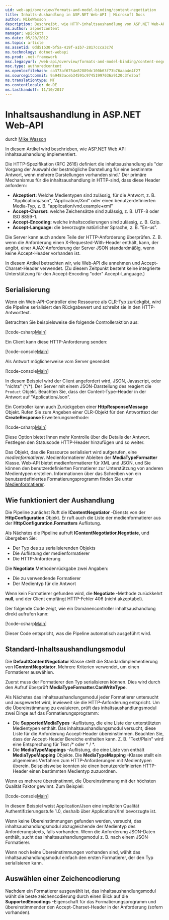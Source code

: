 ```yaml
---
uid: web-api/overview/formats-and-model-binding/content-negotiation
title: Inhalts-Aushandlung in ASP.NET Web-API | Microsoft Docs
author: MikeWasson
description: Beschreibt, wie HTTP-inhaltsaushandlung von ASP.NET Web-API implementiert.
ms.author: aspnetcontent
manager: wpickett
ms.date: 05/20/2012
ms.topic: article
ms.assetid: 0dd51b30-bf5a-419f-a1b7-2817ccca3c7d
ms.technology: dotnet-webapi
ms.prod: .net-framework
msc.legacyurl: /web-api/overview/formats-and-model-binding/content-negotiation
msc.type: authoredcontent
ms.openlocfilehash: ca373af6754e82889dc100b63f73b76aaa4e4f27
ms.sourcegitcommit: 9a9483aceb34591c97451997036a9120c3fe2baf
ms.translationtype: MT
ms.contentlocale: de-DE
ms.lasthandoff: 11/10/2017
---
```

<a name="content-negotiation-in-aspnet-web-api"></a>Inhaltsaushandlung in ASP.NET Web-API
====================
durch [Mike Wasson](https://github.com/MikeWasson)

In diesem Artikel wird beschrieben, wie ASP.NET Web API inhaltsaushandlung implementiert.

Die HTTP-Spezifikation (RFC 2616) definiert die inhaltsaushandlung als "der Vorgang der Auswahl der bestmögliche Darstellung für eine bestimmte Antwort, wenn mehrere Darstellungen vorhanden sind." Der primäre Mechanismus für die inhaltsaushandlung in HTTP-sind, dass diese Header anfordern:

- **Akzeptiert:** Welche Medientypen sind zulässig, für die Antwort, z. B. "Application/Json", "Application/Xml" oder einen benutzerdefinierten Media-Typ, z. B. &quot;application/vnd.example+xml&quot;
- **Accept-Charset:** welche Zeichensätze sind zulässig, z. B. UTF-8 oder ISO 8859-1.
- **Accept-Encoding:** welche inhaltscodierungen sind zulässig, z. B. Gzip.
- **Accept-Language:** die bevorzugte natürlicher Sprache, z. B. "En-us".

Die Server kann auch andere Teile der HTTP-Anforderung überprüfen. Z. B. wenn die Anforderung einen X-Requested-With-Header enthält, kann, der angibt, einer AJAX-Anforderung der Server JSON standardmäßig, wenn keine Accept-Header vorhanden ist.

In diesem Artikel betrachten wir, wie Web-API die annehmen und Accept-Charset-Header verwendet. (Zu diesem Zeitpunkt besteht keine integrierte Unterstützung für den Accept-Encoding "oder" Accept-Language.)

## <a name="serialization"></a>Serialisierung

Wenn ein Web-API-Controller eine Ressource als CLR-Typ zurückgibt, wird die Pipeline serialisiert den Rückgabewert und schreibt sie in den HTTP-Antworttext.

Betrachten Sie beispielsweise die folgende Controlleraktion aus:

[!code-csharp[Main](content-negotiation/samples/sample1.cs)]

Ein Client kann diese HTTP-Anforderung senden:

[!code-console[Main](content-negotiation/samples/sample2.cmd)]

Als Antwort möglicherweise vom Server gesendet:

[!code-console[Main](content-negotiation/samples/sample3.cmd)]

In diesem Beispiel wird der Client angefordert wird, JSON, Javascript, oder "nichts" (\*/\*). Der Server mit einem JSON-Darstellung des reagiert die `Product` Objekt. Beachten Sie, dass der Content-Type-Header in der Antwort auf &quot;Application/Json&quot;.

Ein Controller kann auch Zurückgeben einer **HttpResponseMessage** Objekt. Rufen Sie zum Angeben einer CLR-Objekt für den Antworttext der **CreateResponse** Erweiterungsmethode:

[!code-csharp[Main](content-negotiation/samples/sample4.cs)]

Diese Option bietet Ihnen mehr Kontrolle über die Details der Antwort. Festlegen den Statuscode HTTP-Header hinzufügen und so weiter.

Das Objekt, das die Ressource serialisiert wird aufgerufen, eine *medienformatierer*. Medienformatierer Ableiten der **MediaTypeFormatter** Klasse. Web-API bietet medienformatierer für XML und JSON, und Sie können den benutzerdefinierten Formatierer zur Unterstützung von anderen Medientypen erstellen. Informationen über das Schreiben von ein benutzerdefiniertes Formatierungsprogramm finden Sie unter [Medienformatierer](media-formatters.md).

## <a name="how-content-negotiation-works"></a>Wie funktioniert der Aushandlung

Die Pipeline zunächst Ruft die **IContentNegotiator** -Diensts von der **HttpConfiguration** Objekt. Er ruft auch die Liste der medienformatierer aus der **HttpConfiguration.Formatters** Auflistung.

Als Nächstes die Pipeline aufruft **IContentNegotiatior.Negotiate**, und übergeben Sie:

- Der Typ des zu serialisierenden Objekts
- Die Auflistung der medienformatierer
- Die HTTP-Anforderung

Die **Negotiate** Methodenrückgabe zwei Angaben:

- Die zu verwendende Formatierer
- Der Medientyp für die Antwort

Wenn kein Formatierer gefunden wird, die **Negotiate** -Methode zurückkehrt **null**, und der Client empfängt HTTP-Fehler 406 (nicht akzeptabel).

Der folgende Code zeigt, wie ein Domänencontroller inhaltsaushandlung direkt aufrufen kann:

[!code-csharp[Main](content-negotiation/samples/sample5.cs)]

Dieser Code entspricht, was die Pipeline automatisch ausgeführt wird.

## <a name="default-content-negotiator"></a>Standard-Inhaltsaushandlungsmodul

Die **DefaultContentNegotiator** Klasse stellt die Standardimplementierung von **IContentNegotiator**. Mehrere Kriterien verwendet, um einen Formatierer auswählen.

Zuerst muss der Formatierer den Typ serialisieren können. Dies wird durch den Aufruf überprüft **MediaTypeFormatter.CanWriteType**.

Als Nächstes das inhaltsaushandlungsmodul jeder Formatierer untersucht und ausgewertet wird, inwieweit sie die HTTP-Anforderung entspricht. Um die Übereinstimmung zu evaluieren, prüft das inhaltsaushandlungsmodul zwei Dinge auf das Formatierungsprogramm:

- Die **SupportedMediaTypes** -Auflistung, die eine Liste der unterstützten Medientypen enthält. Das inhaltsaushandlungsmodul versucht, diese Liste für die Anforderung Accept-Header übereinstimmen. Beachten Sie, dass der Accept-Header Bereiche enthalten kann. Z. B. "Text/Plain" wird eine Entsprechung für Text /\* oder \* / \*.
- Die **MediaTypeMappings** -Auflistung, die eine Liste von enthält **MediaTypeMapping** Objekte. Die **MediaTypeMapping** -Klasse stellt ein allgemeines Verfahren zum HTTP-Anforderungen mit Medientypen überein. Beispielsweise konnten sie einen benutzerdefinierten HTTP-Header einen bestimmten Medientyp zuzuordnen.

Wenn es mehrere übereinstimmt, die Übereinstimmung mit der höchsten Qualität Faktor gewinnt. Zum Beispiel:

[!code-console[Main](content-negotiation/samples/sample6.cmd)]

In diesem Beispiel weist Application/Json eine impliziten Qualität Authentifizierungsstufe 1.0, deshalb über Application/Xml bevorzugte ist.

Wenn keine Übereinstimmungen gefunden werden, versucht, das inhaltsaushandlungsmodul abzugleichende der Medientyp des Anforderungstexts, falls vorhanden. Wenn die Anforderung JSON-Daten enthält, sucht das inhaltsaushandlungsmodul z. B. nach einem JSON-Formatierer.

Wenn noch keine Übereinstimmungen vorhanden sind, wählt das inhaltsaushandlungsmodul einfach den ersten Formatierer, der den Typ serialisieren kann.

## <a name="selecting-a-character-encoding"></a>Auswählen einer Zeichencodierung

Nachdem ein Formatierer ausgewählt ist, das inhaltsaushandlungsmodul wählt die beste zeichencodierung durch einen Blick auf die **SupportedEncodings** -Eigenschaft für das Formatierungsprogramm und übereinstimmender den Accept-Charset-Header in der Anforderung (sofern vorhanden).

